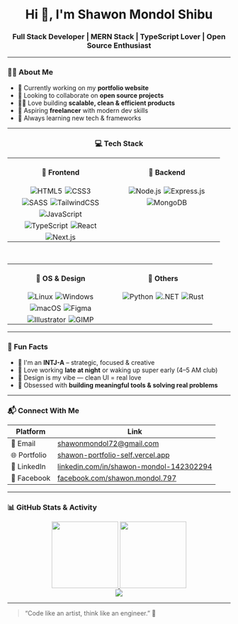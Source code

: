 <h1 align="center">Hi 👋, I'm Shawon Mondol Shibu</h1>
<h3 align="center">Full Stack Developer | MERN Stack | TypeScript Lover | Open Source Enthusiast</h3>

---

### 🧑‍💻 About Me

- 🔭 Currently working on my **portfolio website**
- 🤝 Looking to collaborate on **open source projects**
- 👨‍💻 Love building **scalable, clean & efficient products**
- 💼 Aspiring **freelancer** with modern dev skills
- 🧠 Always learning new tech & frameworks

---

<h3 align="center">💻 Tech Stack</h3>

<div align="center">

  <table>
    <tr>
      <!-- 🧠 Frontend -->
      <td valign="top" align="center" style="padding: 0 20px;">
        <h4>🧠 Frontend</h4>
        <div style="display: flex; flex-wrap: wrap; justify-content: center; gap: 6px; max-width: 200px; margin: auto;">
          <img src="https://img.shields.io/badge/HTML5-E34F26?style=flat&logo=html5&logoColor=white" alt="HTML5"/>
          <img src="https://img.shields.io/badge/CSS3-1572B6?style=flat&logo=css3&logoColor=white" alt="CSS3"/>
          <img src="https://img.shields.io/badge/SASS-CC6699?style=flat&logo=sass&logoColor=white" alt="SASS"/>
          <img src="https://img.shields.io/badge/TailwindCSS-38B2AC?style=flat&logo=tailwind-css&logoColor=white" alt="TailwindCSS"/>
          <img src="https://img.shields.io/badge/JavaScript-F7DF1E?style=flat&logo=javascript&logoColor=black" alt="JavaScript"/>
          <img src="https://img.shields.io/badge/TypeScript-3178C6?style=flat&logo=typescript&logoColor=white" alt="TypeScript"/>
          <img src="https://img.shields.io/badge/React-20232A?style=flat&logo=react&logoColor=61DAFB" alt="React"/>
          <img src="https://img.shields.io/badge/Next.js-000000?style=flat&logo=nextdotjs&logoColor=white" alt="Next.js"/>
        </div>
      </td>
      <!-- 🧰 Backend -->
      <td valign="top" align="center" style="padding: 0 20px;">
        <h4>🧰 Backend</h4>
        <div style="display: flex; flex-wrap: wrap; justify-content: center; gap: 6px; max-width: 200px; margin: auto;">
          <img src="https://img.shields.io/badge/Node.js-339933?style=flat&logo=nodedotjs&logoColor=white" alt="Node.js"/>
          <img src="https://img.shields.io/badge/Express.js-000000?style=flat&logo=express&logoColor=white" alt="Express.js"/>
          <img src="https://img.shields.io/badge/MongoDB-47A248?style=flat&logo=mongodb&logoColor=white" alt="MongoDB"/>
        </div>
      </td>
    </tr>
  </table>

  <br />

  <table>
    <tr>
      <!-- 🎨 OS & Design -->
      <td valign="top" align="center" style="padding: 0 20px;">
        <h4>🎨 OS & Design</h4>
        <div style="display: flex; flex-wrap: wrap; justify-content: center; gap: 6px; max-width: 200px; margin: auto;">
          <img src="https://img.shields.io/badge/Linux-FCC624?style=flat&logo=linux&logoColor=black" alt="Linux"/>
          <img src="https://img.shields.io/badge/Windows-0078D6?style=flat&logo=windows&logoColor=white" alt="Windows"/>
          <img src="https://img.shields.io/badge/macOS-000000?style=flat&logo=apple&logoColor=white" alt="macOS"/>
          <img src="https://img.shields.io/badge/Figma-F24E1E?style=flat&logo=figma&logoColor=white" alt="Figma"/>
          <img src="https://img.shields.io/badge/Illustrator-FF9A00?style=flat&logo=adobeillustrator&logoColor=white" alt="Illustrator"/>
          <img src="https://img.shields.io/badge/GIMP-5C5543?style=flat&logo=gimp&logoColor=white" alt="GIMP"/>
        </div>
      </td>
      <!-- 🧪 Others -->
      <td valign="top" align="center" style="padding: 0 20px;">
        <h4>🧪 Others</h4>
        <div style="display: flex; flex-wrap: wrap; justify-content: center; gap: 6px; max-width: 200px; margin: auto;">
          <img src="https://img.shields.io/badge/Python-3776AB?style=flat&logo=python&logoColor=white" alt="Python"/>
          <img src="https://img.shields.io/badge/.NET-512BD4?style=flat&logo=dotnet&logoColor=white" alt=".NET"/>
          <img src="https://img.shields.io/badge/Rust-000000?style=flat&logo=rust&logoColor=white" alt="Rust"/>
        </div>
      </td>
    </tr>
  </table>

</div>



---

### 🧩 Fun Facts

- 🧠 I'm an **INTJ-A** – strategic, focused & creative
- 🌙 Love working **late at night** or waking up super early (4–5 AM club)
- 🎨 Design is my vibe — clean UI = real love
- 🔧 Obsessed with **building meaningful tools & solving real problems**

---

### 📬 Connect With Me

| Platform | Link |
|---------|------|
| 📧 Email | [shawonmondol72@gmail.com](mailto:shawonmondol72@gmail.com) |
| 🌐 Portfolio | [shawon-portfolio-self.vercel.app](https://shawon-portfolio-self.vercel.app) |
| 💼 LinkedIn | [linkedin.com/in/shawon-mondol-142302294](https://www.linkedin.com/in/shawon-mondol-142302294) |
| 📘 Facebook | [facebook.com/shawon.mondol.797](https://www.facebook.com/shawon.mondol.797) |

---

### 📊 GitHub Stats & Activity

<div align="center">
  <a href="https://github.com/shibu72">
    <img height="150" src="https://github-readme-stats.vercel.app/api?username=shibu72&show_icons=true&theme=default" />
  </a>
  <a href="https://github.com/shibu72">
    <img height="150" src="https://github-readme-streak-stats.herokuapp.com/?user=shibu72&theme=default" />
  </a>
</div>

<div align="center">
  <a href="https://github.com/shibu72">
    <img src="https://github-readme-stats.vercel.app/api/top-langs/?username=shibu72&layout=compact&theme=default" />
  </a>
</div>

---

> “Code like an artist, think like an engineer.” 🎯
